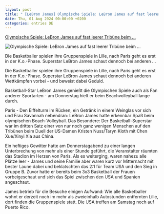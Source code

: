 ```yaml
---
layout: post
title: " [LeBron James] Olympische Spiele: LeBron James auf fast leerer Tribüne beim ..."
date: Thu, 01 Aug 2024 00:00:00 +0200
categories: entries DE
---
```

[Olympische Spiele: LeBron James auf fast leerer Tribüne beim ...](https://www.mz.de/sport/sportmix/lebron-james-auf-fast-leerer-tribune-beim-beach-volleyball-3891668)

![Olympische Spiele: LeBron James auf fast leerer Tribüne beim ...](https://bmg-images.forward-publishing.io/2024/08/02/ba676238-cd9f-4c50-a856-220de44d1b30.jpeg?rect=0%2C107%2C2048%2C1152&w=1024)

Die Basketballer spielen ihre Gruppenspiele in Lille, nach Paris geht es erst in der K.o.-Phase. Superstar LeBron James schaut dennoch bei anderen ...

Die Basketballer spielen ihre Gruppenspiele in Lille, nach Paris geht es erst in der K.o.-Phase. Superstar LeBron James schaut dennoch bei anderen Wettkämpfen vorbei - und beweist dabei Geduld.

Basketball-Star LeBron James genießt die Olympischen Spiele auch als Fan anderer Sportarten - am Donnerstag hielt er beim Beachvolleyball lange durch.

Paris - Den Eiffelturm im Rücken, ein Getränk in einem Weinglas vor sich und Frau Savannah nebendran: LeBron James hatte erkennbar Spaß beim olympischen Beach-Volleyball. Das Besondere: Der Basketball-Superstar war im dritten Satz einer von nur noch ganz wenigen Menschen auf den Tribünen beim Duell der US-Damen Kristen Nuss/Taryn Kloth mit Chen Xue/Xinyi Xia aus China.

Ein heftiges Gewitter hatte am Donnerstagabend zu einer langen Unterbrechung von mehr als einer Stunde geführt, die Veranstalter räumten das Stadion im Herzen von Paris. Als es weiterging, waren nahezu alle Plätze leer - James und seine Familie aber waren kurz vor Mitternacht mit bester Laune dabei und beklatschten das 2:1 für Team USA und den Sieg in Gruppe B. Zuvor hatte er bereits beim 3x3 Basketball der Frauen vorbeigeschaut und sich das Spiel zwischen den USA und Spanien angeschaut.

James betrieb für die Besuche einigen Aufwand: Wie alle Basketballer wohnt er derzeit noch im mehr als zweieinhalb Autostunden entfernten Lille, dort finden die Gruppenspiele statt. Die USA treffen am Samstag noch auf Puerto Rico.

